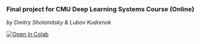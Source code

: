 ### Final project for CMU Deep Learning Systems Course (Online)

*by Dmitry Sholomitsky & Lubov Kudrenok*

[![Open In Colab](https://colab.research.google.com/assets/colab-badge.svg)](https://colab.research.google.com/github/dmitry-rvn/notebook.ipynb)

